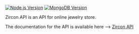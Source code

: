 [![Node.js Version](https://img.shields.io/badge/node-14.0-blue.svg)](https://nodejs.org/en/)
[![MongoDB Version](https://img.shields.io/badge/mongodb-5.0-blue.svg)](https://www.mongodb.com/)

Zircon API is an API for online jewelry store. 

The documentation for the API is available here --> [Zircon API](https://documenter.getpostman.com/view/10487555/UVXknEnw)
